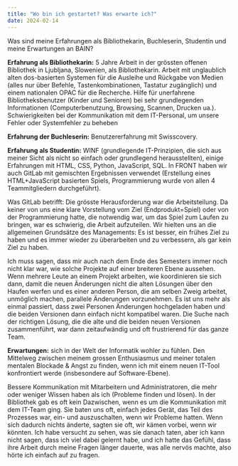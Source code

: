 ```yaml
---
title: "Wo bin ich gestartet? Was erwarte ich?"
date: 2024-02-14
---
```

Was sind meine Erfahrungen als Bibliothekarin, Buchleserin, Studentin und meine Erwartungen an BAIN?

**Erfahrung als Bibliothekarin:** 5 Jahre Arbeit in der grössten offenen Bibliothek in Ljubljana, Slowenien, als Bibliothekarin. Arbeit mit unglaublich alten dos-basierten Systemen für die Ausleihe und Rückgabe von Medien (alles nur über Befehle, Tastenkombinationen, Tastatur zugänglich) und einem nationalen OPAC für die Recherche. Hilfe für unerfahrene Bibliotheksbenutzer (Kinder und Senioren) bei sehr grundlegenden Informationen (Computerbenutzung, Browsing, Scannen, Drucken ua.). Schwierigkeiten bei der Kommunikation mit dem IT-Personal, um unsere Fehler oder Systemfehler zu beheben

**Erfahrung der Buchleserin:** Benutzererfahrung mit Swisscovery.

**Erfahrung als Studentin:** WINF (grundlegende IT-Prinzipien, die sich aus meiner Sicht als nicht so einfach oder grundlegend herausstellten), einige Erfahrungen mit HTML, CSS, Python, JavaScript, SQL. In FRONT haben wir auch GitLab mit gemischten Ergebnissen verwendet (Erstellung eines HTML+JavaScript basierten Spiels, Programmierung wurde von allen 4 Teammitgliedern durchgeführt).

Was GitLab betrifft: Die grösste Herausforderung war die Arbeitsteilung. Da keiner von uns eine klare Vorstellung vom Ziel (Endprodukt=Spiel) oder von der Programmierung hatte, die notwendig war, um das Spiel zum Laufen zu bringen, war es schwierig, die Arbeit aufzuteilen. Wir hielten uns an die allgemeinen Grundsätze des Managements: Es ist besser, ein frühes Ziel zu haben und es immer wieder zu überarbeiten und zu verbessern, als gar kein Ziel zu haben.

Ich muss sagen, dass mir auch nach dem Ende des Semesters immer noch nicht klar war, wie solche Projekte auf einer breiteren Ebene aussehen. Wenn mehrere Leute an einem Projekt arbeiten, wie koordinieren sie sich dann, damit die neuen Änderungen nicht die alten Lösungen über den Haufen werfen und es einer anderen Person, die am selben Zweig arbeitet, unmöglich machen, parallele Änderungen vorzunehmen. Es ist uns mehr als einmal passiert, dass zwei Personen Änderungen hochgeladen haben und die beiden Versionen dann einfach nicht kompatibel waren. Die Suche nach der richtigen Lösung, die die alte und die beiden neuen Versionen zusammenführt, war dann zeitaufwändig und oft frustrierend für das ganze Team.

**Erwartungen:** sich in der Welt der Informatik wohler zu fühlen. 
Den Mittelweg zwischen meinem grossen Enthusiasmus und meiner totalen mentalen Blockade & Angst zu finden, wenn ich mit einem neuen IT-Tool konfrontiert werde (insbesondere auf Software-Ebene).

Bessere Kommunikation mit Mitarbeitern und Administratoren, die mehr oder weniger Wissen haben als ich (Probleme finden und lösen). In der Bibliothek gab es oft kein Dazwischen, wenn es um die Kommunikation mit dem IT-Team ging. Sie baten uns oft, einfach jedes Gerät, das Teil des Prozesses war, ein- und auszuschalten, wenn wir Probleme hatten. Wenn sich dadurch nichts änderte, sagten sie oft, wir kämen vorbei, wenn wir könnten. Ich habe versucht zu sehen, was sie danach taten, aber ich kann nicht sagen, dass ich viel dabei gelernt habe, und ich hatte das Gefühl, dass ihre Arbeit durch meine Fragen länger dauerte, was alle nervös machte, also hörte ich einfach auf zu fragen.
